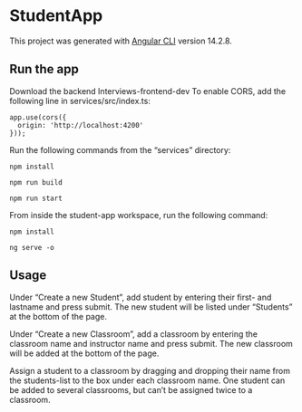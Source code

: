 # StudentApp

This project was generated with [Angular CLI](https://github.com/angular/angular-cli) version 14.2.8.

## Run the app
Download the backend Interviews-frontend-dev
To enable CORS, add the following line in services/src/index.ts:
```
app.use(cors({
  origin: 'http://localhost:4200'
}));
```

Run the following commands from the “services” directory:

`npm install`

`npm run build`

`npm run start`

From inside the student-app workspace, run the following command:

`npm install`

`ng serve -o`

## Usage
Under “Create a new Student”, add student by entering their first- and lastname and press submit. The new student will be listed under “Students” at the bottom of the page.

Under “Create a new Classroom”, add a classroom by entering the classroom name and instructor name and press submit. The new classroom will be added at the bottom of the page.

Assign a student to a classroom by dragging and dropping their name from the students-list to the box under each classroom name. One student can be added to several classrooms, but can’t be assigned twice to a classroom. 
